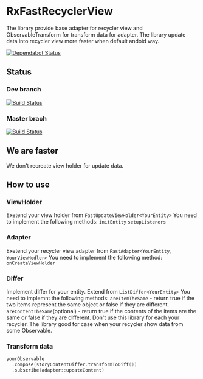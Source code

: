 # RxFastRecyclerView
The library provide base adapter for recycler view and ObservableTransform for transform data for adapter. The library update data into recycler view more faster when default andoid way.

[![Dependabot Status](https://api.dependabot.com/badges/status?host=github&repo=schoolhelper/RxFastRecyclerView)](https://dependabot.com)

## Status
### Dev branch
[![Build Status](https://travis-ci.org/schoolhelper/androidgraphextension.svg?branch=dev)](https://travis-ci.org/schoolhelper/androidgraphextension)

### Master brach
[![Build Status](https://travis-ci.org/schoolhelper/androidgraphextension.svg?branch=master)](https://travis-ci.org/schoolhelper/androidgraphextension)

## We are faster
We don't recreate view holder for update data.

## How to use
### ViewHolder
Exetend your view holder from `FastUpdateViewHolder<YourEntity>`
You need to implement the following methods:
`initEntity`
`setupListeners`

### Adapter
Exetend your recycler view adapter from `FastAdapter<YourEntity, YourViewHodler>`
You need to implement the following method:
`onCreateViewHolder`

### Differ
Implement differ for your entity. Extend from `ListDiffer<YourEntity>`
You need to implemnt the following methods:
`areItemTheSame` - return true if the two items represent the same object or false if they are different.
`areContentTheSame`(optional) - return true if the contents of the items are the same or false if they are different.
Don't use this library for each your recycler. The library good for case when your recycler show data from some Observable.

### Transform data
```kotlin
yourObservable
  .compose(storyContentDiffer.transformToDiff())
  .subscribe(adapter::updateContent)
```
